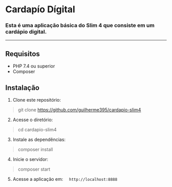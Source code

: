 # Cardapío Dígital

### Esta é uma aplicação básica do Slim 4 que consiste em um cardápio digital.

<hr>

## Requisitos

- PHP 7.4 ou superior
- Composer

## Instalação

1. Clone este repositório:

> git clone https://github.com/guilherme395/cardapio-slim4

2. Acesse o diretório:

> cd cardapio-slim4

3. Instale as dependências:

> composer install

4. Inicie o servidor:

> composer start

5. Acesse a aplicação em: &nbsp; ` http://localhost:8888`
